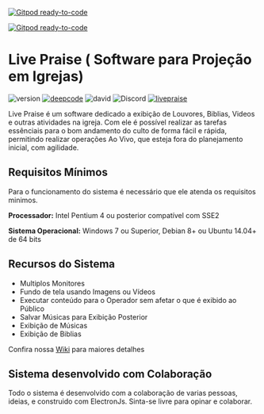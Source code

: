 [![Gitpod ready-to-code](https://img.shields.io/badge/Gitpod-ready--to--code-blue?logo=gitpod)](https://gitpod.io/#https://github.com/cadimos/livepraise)

[![Gitpod ready-to-code](https://img.shields.io/badge/Gitpod-ready--to--code-blue?logo=gitpod)](https://gitpod.io/#https://github.com/cadimos/livepraise)

# Live Praise ( Software para Projeção em Igrejas) #

![version](https://shields.io/github/package-json/v/cadimos/livepraise)
[![deepcode](https://www.deepcode.ai/api/gh/badge?key=eyJhbGciOiJIUzI1NiIsInR5cCI6IkpXVCJ9.eyJwbGF0Zm9ybTEiOiJnaCIsIm93bmVyMSI6ImNhZGltb3MiLCJyZXBvMSI6ImxpdmVwcmFpc2UiLCJpbmNsdWRlTGludCI6ZmFsc2UsImF1dGhvcklkIjoyNjE2MSwiaWF0IjoxNjA5MDIzNzg1fQ.l4OENwEY40rgU-tOfnyjxDM4zLHUCqiwprA_6qcKEoM)](https://www.deepcode.ai/app/gh/cadimos/livepraise/_/dashboard?utm_content=gh%2Fcadimos%2Flivepraise)
![david](https://status.david-dm.org/gh/cadimos/livepraise.svg)
![Discord](https://img.shields.io/discord/792531940838342686)
[![livepraise](https://snapcraft.io/livepraise/badge.svg)](https://snapcraft.io/livepraise)

Live Praise é um software dedicado a exibição de Louvores, Biblias, Videos e outras atividades na igreja.
Com ele é possível realizar as tarefas essênciais para o bom andamento do culto de forma fácil e rápida, permitindo realizar operações Ao Vivo, que esteja fora do planejamento inicial, com agilidade.


## Requisitos Mínimos ##


Para o funcionamento do sistema é necessário que ele atenda os requisitos minimos.


**Processador:** Intel Pentium 4 ou posterior compatível com SSE2


**Sistema Operacional:** Windows 7 ou Superior, Debian 8+ ou Ubuntu 14.04+ de 64 bits


## Recursos do Sistema ##

- Multiplos Monitores
- Fundo de tela usando Imagens ou Vídeos
- Executar conteúdo para o Operador sem afetar o que é exibido ao Público
- Salvar Músicas para Exibição Posterior
- Exibição de Músicas
- Exibição de Biblias

Confira nossa [Wiki](https://github.com/cadimos/livepraise/wiki) para maiores detalhes

## Sistema desenvolvido com Colaboração ##

Todo o sistema é desenvolvido com a colaboração de varias pessoas, ideias, e construido com ElectronJs.
Sinta-se livre para opinar e colaborar.
